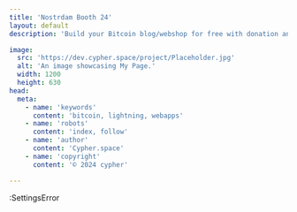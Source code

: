 ```yaml
---
title: 'Nostrdam Booth 24'
layout: default
description: 'Build your Bitcoin blog/webshop for free with donation and checkout tools.'

image:
  src: 'https://dev.cypher.space/project/Placeholder.jpg'
  alt: 'An image showcasing My Page.'
  width: 1200
  height: 630
head:
  meta:
    - name: 'keywords'
      content: 'bitcoin, lightning, webapps'
    - name: 'robots'
      content: 'index, follow'
    - name: 'author'
      content: 'Cypher.space'
    - name: 'copyright'
      content: '© 2024 cypher'

---
```




:SettingsError

